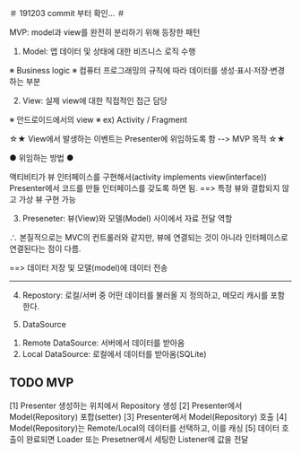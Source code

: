 ＃ 191203 commit 부터 확인... ＃

MVP: model과 view를 완전히 분리하기 위해 등장한 패턴


1. Model: 앱 데이터 및 상태에 대한 비즈니스 로직 수행

 ※ Business logic ※
  컴퓨터 프로그래밍의 규칙에 따라 데이터를 생성·표시·저장·변경하는 부분

2. View: 실제 view에 대한 직접적인 접근 담당

 ※ 안드로이드에서의 view ※
  ex) Activity / Fragment


 ☆★ View에서 발생하는 이벤트는 Presenter에 위임하도록 함 --> MVP 목적 ☆★



 ● 위임하는 방법 ●

  액티비티가 뷰 인터페이스를 구현해서(activity implements view(interface))
  Presenter에서 코드를 만들 인터페이스를 갖도록 하면 됨.  ==> 특정 뷰와 결합되지 않고 가상 뷰 구현 가능



3. Preseneter: 뷰(View)와 모델(Model) 사이에서 자료 전달 역할

 ∴ 본질적으로는 MVC의 컨트롤러와 같지만, 뷰에 연결되는 것이 아니라 인터페이스로 연결된다는 점이 다름.


  ==> 데이터 저장 및 모델(model)에 데이터 전송

------------------------------------------------------------------------------------------------

4. Repostory: 로컬/서버 중 어떤 데이터를 불러올 지 정의하고, 메모리 캐시를 포함한다.

5. DataSource
 1) Remote DataSource: 서버에서 데이터를 받아옴
 2) Local  DataSource: 로컬에서 데이터를 받아옴(SQLite)


## TODO MVP

 [1] Presenter 생성하는 위치에서 Repository 생성
 [2] Presenter에서 Model(Repository) 포합(setter)
 [3] Presenter에서 Model(Repository) 호출
 [4] Model(Repository)는 Remote/Local의 데이터를 선택하고, 이를 캐싱
 [5] 데이터 호출이 완료되면 Loader 또는 Presetner에서 세팅한 Listener에 값을 전달

##

